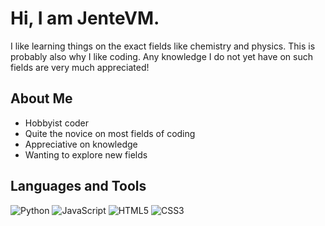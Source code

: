 # Hi, I am JenteVM.

I like learning things on the exact fields like chemistry and physics. This is probably also why I like coding. Any knowledge I do not yet have on such fields are very much appreciated!
## About Me

- Hobbyist coder
- Quite the novice on most fields of coding
- Appreciative on knowledge
- Wanting to explore new fields
<!-- - Brands himself as JVM.

## JVM Hobby Sites
[JVMHobbySites](JVMHobbySites.com) contains my hobby sites (not yet online). Where all of my sites -->
## Languages and Tools

![Python](https://img.shields.io/badge/-Python-000?&logo=Python)
![JavaScript](https://img.shields.io/badge/-JavaScript-000?&logo=JavaScript)
![HTML5](https://img.shields.io/badge/-HTML5-000?&logo=HTML5)
![CSS3](https://img.shields.io/badge/-CSS3-000?&logo=CSS)
